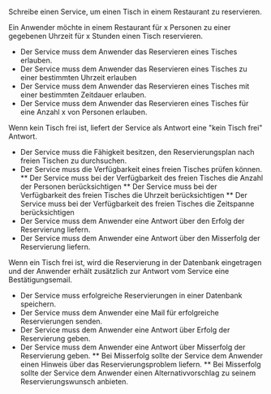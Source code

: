 ﻿Schreibe einen Service, um einen Tisch in einem Restaurant zu reservieren.
 
Ein Anwender möchte in einem Restaurant für x Personen zu einer gegebenen Uhrzeit für x Stunden einen Tisch reservieren.

* Der Service muss dem Anwender das Reservieren eines Tisches erlauben.
* Der Service muss dem Anwender das Reservieren eines Tisches zu einer bestimmten Uhrzeit erlauben
* Der Service muss dem Anwender das Reservieren eines Tisches mit einer bestimmten Zeitdauer erlauben.
* Der Service muss dem Anwender das Reservieren eines Tisches für eine Anzahl x von Personen erlauben.


Wenn kein Tisch frei ist, liefert der Service als Antwort eine "kein Tisch frei" Antwort.

* Der Service muss die Fähigkeit besitzen, den Reservierungsplan nach freien Tischen zu durchsuchen.
* Der Service muss die Verfügbarkeit eines freien Tisches prüfen können.
** Der Service muss bei der Verfügbarkeit des freien Tisches die Anzahl der Personen berücksichtigen
** Der Service muss bei der Verfügbarkeit des freien Tisches die Uhrzeit berücksichtigen
** Der Service muss bei der Verfügbarkeit des freien Tisches die Zeitspanne berücksichtigen 
* Der Service muss dem Anwender eine Antwort über den Erfolg der Reservierung liefern.
* Der Service muss dem Anwender eine Antwort über den Misserfolg der Reservierung liefern.


Wenn ein Tisch frei ist, wird die Reservierung in der Datenbank eingetragen und der Anwender erhält zusätzlich zur 
Antwort vom Service eine Bestätigungsemail.

* Der Service muss erfolgreiche Reservierungen in einer Datenbank speichern.
* Der Service muss dem Anwender eine Mail für erfolgreiche Reservierungen senden.
* Der Service muss dem Anwender eine Antwort über Erfolg der Reservierung geben.
* Der Service muss dem Anwender eine Antwort über Misserfolg der Reservierung geben.
** Bei Misserfolg sollte der Service dem Anwender einen Hinweis über das Reservierungsproblem liefern.
** Bei Misserfolg sollte der Service dem Anwender einen Alternativvorschlag zu seinem Reservierungswunsch anbieten.
